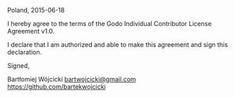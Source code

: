 Poland, 2015-06-18

I hereby agree to the terms of the Godo Individual Contributor License
Agreement v1.0.

I declare that I am authorized and able to make this agreement and sign this
declaration.

Signed,

Bartłomiej Wójcicki bartwojcicki@gmail.com https://github.com/bartekwojcicki
